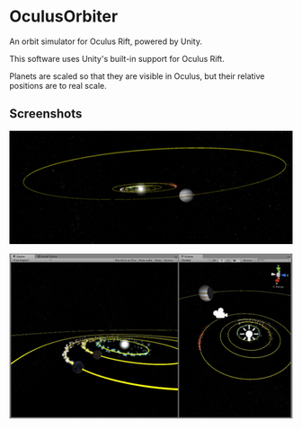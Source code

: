 # OculusOrbiter

An orbit simulator for Oculus Rift, powered by Unity.

This software uses Unity's built-in support for Oculus Rift.

Planets are scaled so that they are visible in Oculus, but their
relative positions are to real scale.


## Screenshots

![](screenshots/screenshot1.jpg)

![](screenshots/screenshot2.jpg)
